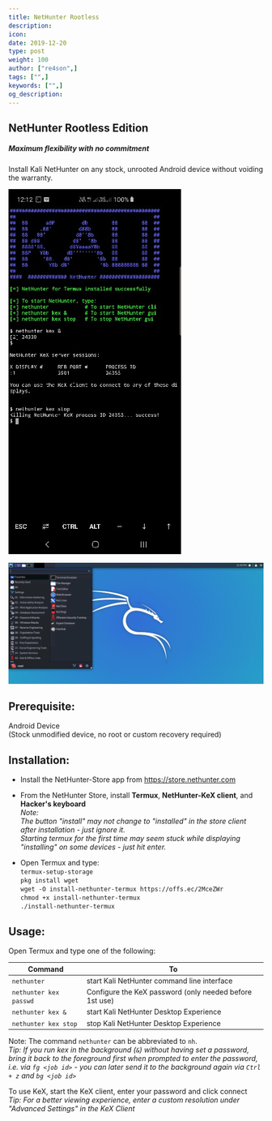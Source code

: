 ```yaml
---
title: NetHunter Rootless
description:
icon:
date: 2019-12-20
type: post
weight: 100
author: ["re4son",]
tags: ["",]
keywords: ["",]
og_description:
---
```


## NetHunter Rootless Edition

##### *Maximum flexibility with no commitment*  

Install Kali NetHunter on any stock, unrooted Android device without voiding the warranty.  

[![](images/010-NH-Rootless-Installation_Start_s.jpg)](images/010-NH-Rootless-Installation_Start.jpg)

[![](images/020-NH-Rootless-KeX_s.jpg)](images/020-NH-Rootless-KeX_s.jpg)

  

Prerequisite:  
--------------  

Android Device  
(Stock unmodified device, no root or custom recovery required)  

  

Installation:  
--------------  

* Install the NetHunter-Store app from https://store.nethunter.com  
* From the NetHunter Store, install __Termux__, __NetHunter-KeX client__, and __Hacker's keyboard__  
  _Note:_  
       _The button "install" may not change to "installed" in the store client after installation - just ignore it._  
      _Starting termux for the first time may seem stuck while displaying "installing" on some devices - just hit enter._ 
  
* Open Termux and type:  
  `termux-setup-storage`  
  `pkg install wget`   
  `wget -O install-nethunter-termux https://offs.ec/2MceZWr`  
  `chmod +x install-nethunter-termux`  
  `./install-nethunter-termux`  

  

Usage:  
-------  

Open Termux and type one of the following:  

| Command                | To                                                      |
| ---------------------- | ------------------------------------------------------- |
| `nethunter`            | start Kali NetHunter command line interface             |
| `nethunter kex passwd` | Configure the KeX password (only needed before 1st use) |
| `nethunter kex &`      | start Kali NetHunter Desktop Experience                 |
| `nethunter kex stop`   | stop Kali NetHunter Desktop Experience                  |

Note: The command `nethunter` can be abbreviated to `nh`.  
_Tip: If you run kex in the background (`&`) without having set a password, bring it back to the foreground first when prompted to enter the password, i.e. via `fg <job id>` - you can later send it to the background again via `Ctrl + z` and `bg <job id>`_  

To use KeX, start the KeX client, enter your password and click connect  
_Tip: For a better viewing experience, enter a custom resolution under "Advanced Settings" in the KeX Client_  